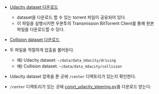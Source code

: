 * [Udacity dataset 다운로드](https://github.com/udacity/self-driving-car/blob/master/datasets/CH2/Ch2_001.tar.gz.torrent)
  * dataset을 다운로드 할 수 있는 torrent 파일이 공유되어 있다.
  * 이 파일을 실행시키면 우분투의 Transmission BitTorrent Client를 통해 원본파일을 다운로드할 수 있다.


* [Collision dataset 다운로드](http://rpg.ifi.uzh.ch/data/collision.zip)

* 두 파일을 적절하게 압출을 풀어둔다.
  * 예) Udacity dataset: `~/data/data_Udacity/driving`
  * 예) Collision dataset: `~/data/data_Udacity/collision`


* Udacity dataset 압축을 푼 곳에 `/center` 디렉토리가 있는지 확인한다.
* `/center` 디렉토리가 있는 곳에 [convt_udacity_steering.py]()를 다운로드 받는다.
